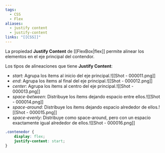 ```yaml
---
tags:
  - CSS
  - Flex
aliases:
  - justify content
  - justify-content
links: "[[CSS]]"
---
```

La propiedad **Justify Content** de [[FlexBox|flex]] permite alinear los elementos en el eje principal del contendor.

Los tipos de alineaciones que tiene **Justify Content**:
- *start*: Agrupa los ítems al inicio del eje principal.![[Shot - 000011.png]]
- *end*: Agrupa los ítems al final del eje principal.![[Shot - 000012.png]]
- *center*: Agrupa los ítems al centro del eje principal.![[Shot - 000013.png]]
- *space-between*: Distribuye los ítems dejando espacio entre ellos.![[Shot - 000014.png]]
- *space-around*: Distribuye los ítems dejando espacio alrededor de ellos.![[Shot - 000015.png]]
- *space-evenly*: Distribuye como space-around, pero con un espacio exactamente igual alrededor de ellos.![[Shot - 000016.png]]
```css
.contenedor {
	display: flex;
	justify-content: start;
}
```